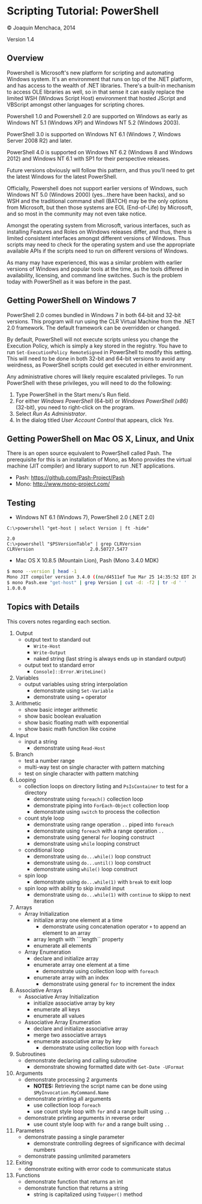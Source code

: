 # Scripting Tutorial: PowerShell

© Joaquin Menchaca, 2014

Version 1.4

## Overview

Powershell is Microsoft's new platform for scripting and automating Windows system.  It's an environment that runs on top of the .NET platform, and has access to the wealth of .NET libraries.  There's a built-in mechanism to access OLE libraries as well, so in that sense it can easily replace the limited WSH (Windows Script Host) environment that hosted JScript and VBScript amongst other languages for scripting chores.

Powershell 1.0 and Powershell 2.0 are supported on Windows as early as Windows NT 5.1 (Windows XP) and Windows NT 5.2 (Windows 2003).  

PowerShell 3.0 is supported on Windows NT 6.1 (Windows 7, Windows Server 2008 R2) and later.  

PowerShell 4.0 is supported on Windows NT 6.2 (Windows 8 and Windows 2012) and Windows NT 6.1 with SP1 for their perspective releases. 

Future versions obviously will follow this pattern, and thus you'll need to get the latest Windows for the latest PowerShell.  

Officially, Powershell does not support earlier versions of Windows, such Windows NT 5.0 (Windows 2000) (yes...there have been hacks), and so WSH and the traditional command shell (BATCH) may be the only options from Microsoft, but then those systems are EOL (End-of-Life) by Microsoft, and so most in the community may not even take notice.

Amongst the operating system from Microsoft, various interfaces, such as installing Features and Roles on Windows releases differ, and thus, there is limited consistent interfaces amongst different versions of Windows.  Thus scripts may need to check for the operating system and use the appropriate available APIs if the scripts need to run on different versions of Windows.  

As many may have experienced, this was a similar problem with earlier versions of Windows and popular tools at the time, as the tools differed in availability, licensing, and command line switches.  Such is the problem today with PowerShell as it was before in the past.

## Getting PowerShell on Windows 7

PowerShell 2.0 comes bundled in Windows 7 in both 64-bit and 32-bit versions.  This program will run using the CLR Virtual Machine from the .NET 2.0 framework.  The default framework can be overridden or changed.

By default, PowerShell will not execute scripts unless you change the Execution Policy, which is simply a key stored in the registry.  You have to run ```Set-ExecutionPolicy RemoteSigned``` in PowerShell to modify this setting.  This will need to be done in both 32-bit and 64-bit versions to avoid any weirdness, as PowerShell scripts could get executed in either environment.

Any administrative chores will likely require escalated privileges.  To run PowerShell with these privileges, you will need to do the following:

1. Type PowerShell in the Start menu's Run field.
2. For either *Windows PowerShell* (64-bit) or *Windows PowerShell (x86)* (32-bit), you need to right-click on the program.
3. Select *Run As Administrator*.
4. In the dialog titled *User Account Control* that appears, click *Yes*. 

## Getting PowerShell on Mac OS X, Linux, and Unix

There is an open source equivalent to PowerShell called Pash.  The prerequisite for this is an installation of Mono, as Mono provides the virtual machine (JIT compiler) and library support to run .NET applications.

* Pash: https://github.com/Pash-Project/Pash
* Mono: http://www.mono-project.com/

## Testing

* Windows NT 6.1 (Windows 7), PowerShell 2.0 (.NET 2.0)
```batch
C:\>powershell "get-host | select Version | ft -hide"

2.0
C:\>powershell "$PSVersionTable" | grep CLRVersion
CLRVersion                     2.0.50727.5477
```

* Mac OS X 10.8.5 (Mountain Lion), Pash (Mono 3.4.0 MDK)

```bash
$ mono --version | head -1
Mono JIT compiler version 3.4.0 ((no/d4511ef Tue Mar 25 14:35:52 EDT 2014)
$ mono Pash.exe "get-host" | grep Version | cut -d: -f2 | tr -d ' '
1.0.0.0
```

## Topics with Details 

This covers notes regarding each section.

1. Output
   * output text to standard out
     * ```Write-Host```
     * ```Write-Output```
     * naked string (last string is always ends up in standard output)
   * output text to standard error
     * ```Console]::Error.WriteLine()```
2. Variables
   * output variables using string interpolation
     * demonstrate using ```Set-Variable```
     * demonstrate using ```=``` operator
3. Arithmetic
   * show basic integer arithmetic
   * show basic boolean evaluation
   * show basic floating math with exponential
   * show basic math function like cosine
4. Input
   * input a string
     * demonstrate using ```Read-Host```
5. Branch
   * test a number range
   * multi-way test on single character with pattern matching 
   * test on single character with pattern matching
6. Looping
   * collection loops on directory listing and ```PsIsContainer``` to test for a directory
     * demonstrate using ```foreach()``` collection loop
     * demonstrate piping into ```ForEach-Object``` collection loop
     * demonstrate using ```switch``` to process the collection
   * count style loop
     * demonstrate using range operation ```..``` piped into ```foreach``` 
     * demonstrate using ```foreach``` with a range operation ```..```
     * demonstrate using general ```for``` looping construct 
     * demonstrate using ```while``` looping construct
   * conditional loop
     * demonstrate using ```do...while()``` loop construct
     * demonstrate using ```do...until()``` loop construct
     * demonstrate using ```while()``` loop construct
   * spin loop
     * demonstrate using ```do...while(1)``` with ```break``` to exit loop
   * spin loop with ability to skip invalid input
     * demonstrate using ```do...while(1)``` with ```continue``` to skipp to next iteration
7. Arrays
   * Array Initialization
      * initialize array one element at a time
        * demonstrate using concatenation operator ```+``` to append an element to an array
      * array length with ```length`` property
      * enumerate all elements
   * Array Enumeration 
      * declare and initialize array
      * enumerate array one element at a time
        *  demonstrate using collection loop with ```foreach```
      * enumerate array with an index
        *  demonstrate using general ```for``` to increment the index
8. Associative Arrays
   * Associative Array Initialization
      * initialize associative array by key
      * enumerate all keys
      * enumerate all values
   * Associative Array Enumeration
      * declare and initialize associative array
      * merge two associative arrays
      * enumerate associative array by key
        *  demonstrate using collection loop with ```foreach```
9. Subroutines
   * demonstrate declaring and calling subroutine
     *  demonstrate showing formatted date with ```Get-Date -UFormat```
10. Arguments
    * demonstrate processing 2 arguments
      * **NOTES:** Retrieving the script name can be done using ```$MyInvocation.MyCommand.Name```
    * demonstrate printing all arguments
      * use collection loop ```foreach```
      * use count style loop with ```for``` and a range built using ```..```
    * demonstrate printing arguments in reverse order
      * use count style loop with ```for``` and a range built using ```..```
11. Parameters
    * demonstrate passing a single parameter
      * demonstrate controlling degrees of significance with decimal numbers 
    * demonstrate passing unlimited parameters
12. Exiting
    * demonstrate exiting with error code to communicate status
13. Functions
    * demonstrate function that returns an int
    * demonstrate function that returns a string
      * string is capitalized using ```ToUpper()``` method

